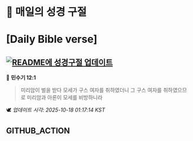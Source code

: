 # 🙏 매일의 성경 구절
# [Daily Bible verse]
## [![README에 성경구절 업데이트](https://github.com/DONGSUKA/first_test/actions/workflows/update-readme-bible.yml/badge.svg)](https://github.com/DONGSUKA/first_test/actions/workflows/update-readme-bible.yml)
<!-- START_BIBLE_VERSE -->
📖 **민수기 12:1**
> 미리암이 벌을 받다 모세가 구스 여자를 취하였더니 그 구스 여자를 취하였으므로 미리암과 아론이 모세를 비방하니라

🕊️ _업데이트 시각: 2025-10-18 01:17:14 KST_
  <!-- END_BIBLE_VERSE -->
## GITHUB_ACTION
